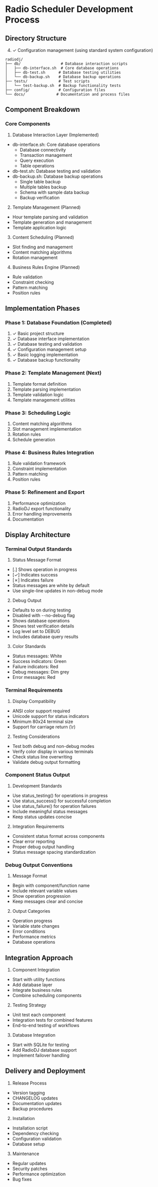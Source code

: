 # Radio Scheduler Development Process

## Directory Structure
4. ✓ Configuration management (using standard system configuration)
```
radiodj/
├── db/                  # Database interaction scripts
│   ├── db-interface.sh  # Core database operations
│   ├── db-test.sh      # Database testing utilities
│   └── db-backup.sh    # Database backup operations
├── tests/              # Test scripts 
│   └── test-backup.sh  # Backup functionality tests
├── config/             # Configuration files
└── docs/              # Documentation and process files
```

## Component Breakdown

### Core Components

1. Database Interaction Layer (Implemented)
- db-interface.sh: Core database operations
    * Database connectivity
    * Transaction management
    * Query execution
    * Table operations
- db-test.sh: Database testing and validation
- db-backup.sh: Database backup operations
    * Single table backup
    * Multiple tables backup
    * Schema with sample data backup
    * Backup verification

2. Template Management (Planned)
- Hour template parsing and validation
- Template generation and management
- Template application logic

3. Content Scheduling (Planned)
- Slot finding and management
- Content matching algorithms
- Rotation management

4. Business Rules Engine (Planned)
- Rule validation
- Constraint checking
- Pattern matching
- Position rules
## Implementation Phases

### Phase 1: Database Foundation (Completed)
1. ✓ Basic project structure
2. ✓ Database interface implementation
3. ✓ Database testing and validation
4. ✓ Configuration management setup
5. ✓ Basic logging implementation
6. ✓ Database backup functionality

### Phase 2: Template Management (Next)
1. Template format definition
2. Template parsing implementation
3. Template validation logic
4. Template management utilities

### Phase 3: Scheduling Logic
1. Content matching algorithms
2. Slot management implementation
3. Rotation rules
4. Schedule generation

### Phase 4: Business Rules Integration
1. Rule validation framework
2. Constraint implementation
3. Pattern matching
4. Position rules

### Phase 5: Refinement and Export
1. Performance optimization
2. RadioDJ export functionality
3. Error handling improvements
4. Documentation
## Display Architecture

### Terminal Output Standards
1. Status Message Format
- [.] Shows operation in progress
- [✓] Indicates success
- [✗] Indicates failure
- Status messages are white by default
- Use single-line updates in non-debug mode

2. Debug Output
- Defaults to on during testing
- Disabled with --no-debug flag
- Shows database operations
- Shows test verification details
- Log level set to DEBUG
- Includes database query results

3. Color Standards
- Status messages: White
- Success indicators: Green
- Failure indicators: Red
- Debug messages: Dim grey
- Error messages: Red

### Terminal Requirements
1. Display Compatibility
- ANSI color support required
- Unicode support for status indicators
- Minimum 80x24 terminal size
- Support for carriage return (\r)

2. Testing Considerations
- Test both debug and non-debug modes
- Verify color display in various terminals
- Check status line overwriting
- Validate debug output formatting

### Component Status Output
1. Development Standards
- Use status_testing() for operations in progress
- Use status_success() for successful completion
- Use status_failure() for operation failures
- Include meaningful status messages
- Keep status updates concise

2. Integration Requirements
- Consistent status format across components
- Clear error reporting
- Proper debug output handling
- Status message spacing standardization

### Debug Output Conventions
1. Message Format
- Begin with component/function name
- Include relevant variable values
- Show operation progression
- Keep messages clear and concise

2. Output Categories
- Operation progress
- Variable state changes
- Error conditions
- Performance metrics
- Database operations

## Integration Approach

1. Component Integration
- Start with utility functions
- Add database layer
- Integrate business rules
- Combine scheduling components

2. Testing Strategy
- Unit test each component
- Integration tests for combined features
- End-to-end testing of workflows

3. Database Integration
- Start with SQLite for testing
- Add RadioDJ database support
- Implement failover handling

## Delivery and Deployment

1. Release Process
- Version tagging
- CHANGELOG updates
- Documentation updates
- Backup procedures

2. Installation
- Installation script
- Dependency checking
- Configuration validation
- Database setup

3. Maintenance
- Regular updates
- Security patches
- Performance optimization
- Bug fixes

